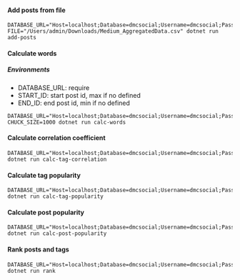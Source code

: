 #### Add posts from file

```
DATABASE_URL="Host=localhost;Database=dmcsocial;Username=dmcsocial;Password=hala29an3" FILE="/Users/admin/Downloads/Medium_AggregatedData.csv" dotnet run add-posts
```

#### Calculate words

##### Environments

- DATABASE_URL: require
- START_ID: start post id, max if no defined
- END_ID: end post id, min if no defined

```
DATABASE_URL="Host=localhost;Database=dmcsocial;Username=dmcsocial;Password=hala29an3" CHUCK_SIZE=1000 dotnet run calc-words
```

#### Calculate correlation coefficient

```
DATABASE_URL="Host=localhost;Database=dmcsocial;Username=dmcsocial;Password=hala29an3" dotnet run calc-tag-correlation
```

#### Calculate tag popularity

```
DATABASE_URL="Host=localhost;Database=dmcsocial;Username=dmcsocial;Password=hala29an3" dotnet run calc-tag-popularity
```

#### Calculate post popularity

```
DATABASE_URL="Host=localhost;Database=dmcsocial;Username=dmcsocial;Password=hala29an3" dotnet run calc-post-popularity
```

#### Rank posts and tags

```
DATABASE_URL="Host=localhost;Database=dmcsocial;Username=dmcsocial;Password=hala29an3" dotnet run rank
```
